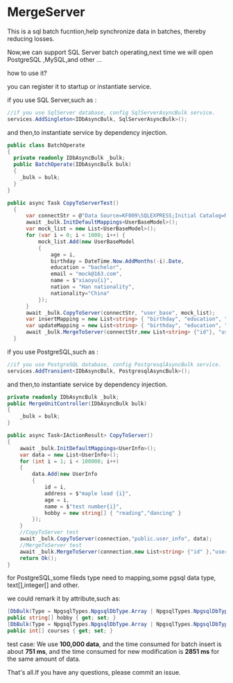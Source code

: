 # MergeServer

This is a sql batch fucntion,help synchronize data in batches, thereby reducing losses.

Now,we can support SQL Server batch operating,next time we will open PostgreSQL ,MySQL,and other ...

how to use it?

you can register it to startup or instantiate service.

if you use SQL Server,such as :

```C#
//if you use SqlServer database, config SqlServerAsyncBulk service.
services.AddSingleton<IDbAsyncBulk, SqlServerAsyncBulk>();
```

and then,to instantiate service by dependency injection.

```C#
public class BatchOperate
{
  private readonly IDbAsyncBulk _bulk;
  public BatchOperate(IDbAsyncBulk bulk)
  {
    _bulk = bulk;
  }
}

```

```C#
public async Task CopyToServerTest()
  {
      var connectStr = @"Data Source=KF009\SQLEXPRESS;Initial Catalog=MockData;User ID=sa;Password=root";
      await _bulk.InitDefaultMappings<UserBaseModel>();
      var mock_list = new List<UserBaseModel>();
      for (var i = 0; i < 1000; i++) {
          mock_list.Add(new UserBaseModel
          {
              age = i,
              birthday = DateTime.Now.AddMonths(-i).Date,
              education = "bachelor",
              email = "mock@163.com",
              name = $"xiaoyu{i}",
              nation = "Han nationality",
              nationality="China"
          });
      }
      await _bulk.CopyToServer(connectStr, "user_base", mock_list);
      var insertMapping = new List<string> { "birthday", "education", "age", "email", "name", "nation", "nationality" };
      var updateMapping = new List<string> { "birthday", "education", "age", "email"};
      await _bulk.MergeToServer(connectStr,new List<string> {"id"}, "user_base", mock_list,null, insertMapping, updateMapping);
  }
```

if you use PostgreSQL,such as :

```C#
//if you use PostgreSQL database, config PostgresqlAsyncBulk service.
services.AddTransient<IDbAsyncBulk, PostgresqlAsyncBulk>();
```

and then,to instantiate service by dependency injection.

```C#
private readonly IDbAsyncBulk _bulk;
public MergeUnitController(IDbAsyncBulk bulk)
{
    _bulk = bulk;
}
```

```C#
public async Task<IActionResult> CopyToServer()
{
    await _bulk.InitDefaultMappings<UserInfo>();
    var data = new List<UserInfo>();
    for (int i = 1; i < 100000; i++)
    {
        data.Add(new UserInfo
        {
            id = i,
            address = $"maple load {i}",
            age = i,
            name = $"test number{i}",
            hobby = new string[] { "reading","dancing" }
        });
    }
    //CopyToServer test
    await _bulk.CopyToServer(connection,"public.user_info", data);
    //MergeToServer test
    await _bulk.MergeToServer(connection,new List<string> {"id" },"user_info",data,null);
    return Ok();
}

```

for PostgreSQL,some fileds type need to mapping,some pgsql data type, text[],integer[] and other.

we could remark it by attribute,such as:

```C#
[DbBulk(Type = NpgsqlTypes.NpgsqlDbType.Array | NpgsqlTypes.NpgsqlDbType.Text)]
public string[] hobby { get; set; }
[DbBulk(Type = NpgsqlTypes.NpgsqlDbType.Array | NpgsqlTypes.NpgsqlDbType.Integer)]
public int[] courses { get; set; }
```

test case:
We use **100,000 data**, and the time consumed for batch insert is about **751 ms**, and the time consumed for new modification is **2851 ms** for the same amount of data.

That's all.If you have any questions, please commit an issue.
